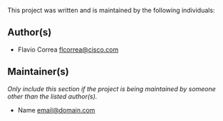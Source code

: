 This project was written and is maintained by the following individuals:

## Author(s)

* Flavio Correa <flcorrea@cisco.com>


## Maintainer(s)

_Only include this section if the project is being maintained by someone other than the listed author(s)._

* Name <email@domain.com>
